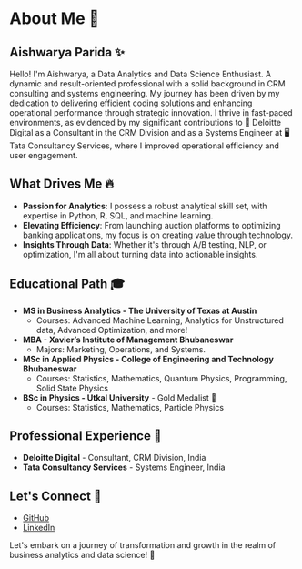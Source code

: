 # About Me 🌟

## Aishwarya Parida ✨

Hello! I'm Aishwarya, a Data Analytics and Data Science Enthusiast. A dynamic and result-oriented professional with a solid background in CRM consulting and systems engineering. My journey has been driven by my dedication to delivering efficient coding solutions and enhancing operational performance through strategic innovation. I thrive in fast-paced environments, as evidenced by my significant contributions to 🏢 Deloitte Digital as a Consultant in the CRM Division and as a Systems Engineer at 🖥️ Tata Consultancy Services, where I improved operational efficiency and user engagement.

## What Drives Me 🔥
- **Passion for Analytics**: I possess a robust analytical skill set, with expertise in Python, R, SQL, and machine learning.
- **Elevating Efficiency**: From launching auction platforms to optimizing banking applications, my focus is on creating value through technology.
- **Insights Through Data**: Whether it's through A/B testing, NLP, or optimization, I'm all about turning data into actionable insights.

## Educational Path 🎓
- **MS in Business Analytics - The University of Texas at Austin** 
  - Courses: Advanced Machine Learning, Analytics for Unstructured data, Advanced Optimization, and more!
- **MBA - Xavier’s Institute of Management Bhubaneswar**  
  - Majors: Marketing, Operations, and Systems.
- **MSc in Applied Physics - College of Engineering and Technology Bhubaneswar**
  - Courses: Statistics, Mathematics, Quantum Physics, Programming, Solid State Physics
- **BSc in Physics - Utkal University** - Gold Medalist 🥇
  - Courses: Statistics, Mathematics, Particle Physics

## Professional Experience 💼
- **Deloitte Digital** - Consultant, CRM Division, India
- **Tata Consultancy Services** - Systems Engineer, India

## Let's Connect 🤝
- [GitHub](https://github.com/aparida7)
- [LinkedIn](https://linkedin.com/in/aishwaryaparida)

Let's embark on a journey of transformation and growth in the realm of business analytics and data science! 🚀
